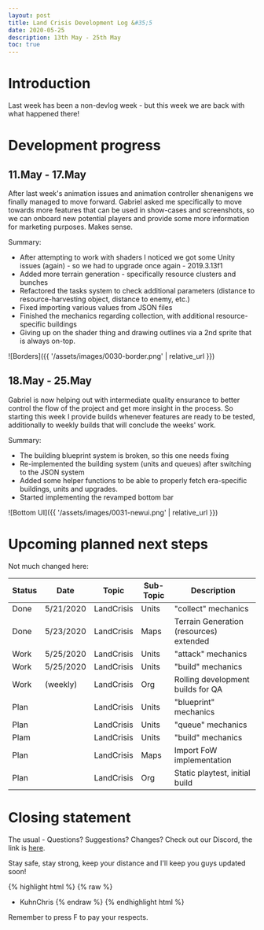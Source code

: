 ```yaml
---
layout: post
title: Land Crisis Development Log &#35;5
date: 2020-05-25
description: 13th May - 25th May
toc: true
---
```


# Introduction

Last week has been a non-devlog week - but this week we are back with what happened there!

# Development progress

## 11.May - 17.May

After last week's animation issues and animation controller shenanigens we finally managed to move forward. Gabriel asked me specifically to move towards more features that can be used in show-cases and screenshots, so we can onboard new potential players and provide some more information for marketing purposes. Makes sense. 

Summary:
* After attempting to work with shaders I noticed we got some Unity issues (again) - so we had to upgrade once again - 2019.3.13f1
* Added more terrain generation - specifically resource clusters and bunches
* Refactored the tasks system to check additional parameters (distance to resource-harvesting object, distance to enemy, etc.)
* Fixed importing various values from JSON files
* Finished the mechanics regarding collection, with additional resource-specific buildings
* Giving up on the shader thing and drawing outlines via a 2nd sprite that is always on-top.

![Borders]({{ '/assets/images/0030-border.png' | relative_url }})

## 18.May - 25.May

Gabriel is now helping out with intermediate quality ensurance to better control the flow of the project and get more insight in the process. So starting this week I provide builds whenever features are ready to be tested, additionally to weekly builds that will conclude the weeks' work.

Summary:
* The building blueprint system is broken, so this one needs fixing
* Re-implemented the building system (units and queues) after switching to the JSON system
* Added some helper functions to be able to properly fetch era-specific buildings, units and upgrades.
* Started implementing the revamped bottom bar

![Bottom UI]({{ '/assets/images/0031-newui.png' | relative_url }})

# Upcoming planned next steps

Not much changed here:

| Status | Date      | Topic      | Sub-Topic   | Description                                                     |
|--------|-----------|------------|-------------|-----------------------------------------------------------------|
| Done   | 5/21/2020 | LandCrisis | Units | "collect" mechanics     |
| Done   | 5/23/2020 | LandCrisis | Maps | Terrain Generation (resources) extended     |
| Work   | 5/25/2020 | LandCrisis | Units | "attack" mechanics     |
| Work   | 5/25/2020 | LandCrisis | Units | "build" mechanics     |
| Work   | (weekly) | LandCrisis | Org | Rolling development builds for QA   |
| Plan   | | LandCrisis | Units | "blueprint" mechanics     |
| Plan   | | LandCrisis | Units | "queue" mechanics     |
| Plam   | | LandCrisis | Units | "build" mechanics     |
| Plan   | | LandCrisis | Maps | Import FoW implementation |
| Plan   | | LandCrisis | Org | Static playtest, initial build                                  |

# Closing statement

The usual - Questions? Suggestions? Changes? Check out our Discord, the link is [here](https://discord.gg/C7H9w4p).

Stay safe, stay strong, keep your distance and I'll keep you guys updated soon!

{% highlight html %}
{% raw %}
- KuhnChris
{% endraw %}
{% endhighlight html %}

Remember to press F to pay your respects.